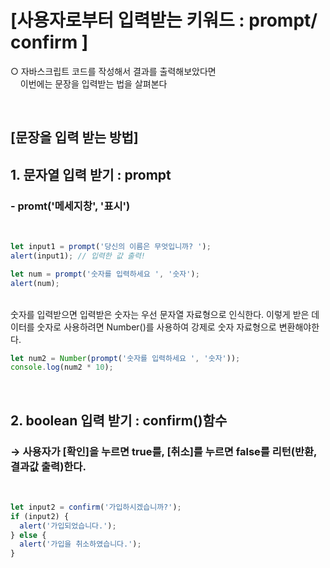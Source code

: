 # [사용자로부터 입력받는 키워드 : prompt/ confirm ]

○ 자바스크립트 코드를 작성해서 결과를 출력해보았다면  
&nbsp;&nbsp;&nbsp; 이번에는 문장을 입력받는 법을 살펴본다

<br />

## [문장을 입력 받는 방법]

## 1. 문자열 입력 받기 : prompt

### - promt('메세지창', '표시')

<br>

```javascript
let input1 = prompt('당신의 이름은 무엇입니까? ');
alert(input1); // 입력한 값 출력!

let num = prompt('숫자를 입력하세요 ', '숫자');
alert(num);
```

<br>
숫자를 입력받으면 입력받은 숫자는 우선 문자열 자료형으로 인식한다. 이렇게 받은 데이터를 숫자로 사용하려면  
Number()를 사용하여 강제로 숫자 자료형으로 변환해야한다.
<br>

```javascript
let num2 = Number(prompt('숫자를 입력하세요 ', '숫자'));
console.log(num2 * 10);
```

<br>

## 2. boolean 입력 받기 : confirm()함수

### → 사용자가 [확인]을 누르면 true를, [취소]를 누르면 false를 리턴(반환, 결과값 출력)한다.

<br>

```javascript
let input2 = confirm('가입하시겠습니까?');
if (input2) {
  alert('가입되었습니다.');
} else {
  alert('가입을 취소하였습니다.');
}
```
